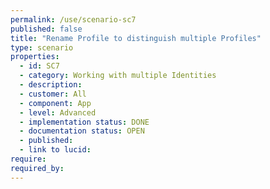 ```yaml
---
permalink: /use/scenario-sc7
published: false
title: "Rename Profile to distinguish multiple Profiles"
type: scenario
properties:
  - id: SC7
  - category: Working with multiple Identities
  - description: 
  - customer: All
  - component: App
  - level: Advanced
  - implementation status: DONE
  - documentation status: OPEN
  - published: 
  - link to lucid: 
require:
required_by:
---
```


